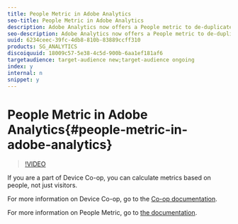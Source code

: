 ```yaml
---
title: People Metric in Adobe Analytics
seo-title: People Metric in Adobe Analytics
description: Adobe Analytics now offers a People metric to de-duplicate visitors based on the Adobe Experience Cloud Device Co-op! This video provides more information and shows you how to get started.
seo-description: Adobe Analytics now offers a People metric to de-duplicate visitors based on the Adobe Experience Cloud Device Co-op! This video provides more information and shows you how to get started.
uuid: 6234ceec-39fc-4db8-810b-83889ccff310
products: SG_ANALYTICS
discoiquuid: 18009c57-5e38-4c5d-900b-6aa1ef181af6
targetaudience: target-audience new;target-audience ongoing
index: y
internal: n
snippet: y
---
```


# People Metric in Adobe Analytics{#people-metric-in-adobe-analytics}

>[!VIDEO](https://video.tv.adobe.com/v/24037/?quality=12)

If you are a part of Device Co-op, you can calculate metrics based on people, not just visitors.

For more information on Device Co-op, go to the [Co-op documentation](https://marketing.adobe.com/resources/help/en_US/mcdc/).

For more information on People Metric, go to [the documentation](https://marketing.adobe.com/resources/help/en_US/mcdc/mcdc-people.html).
